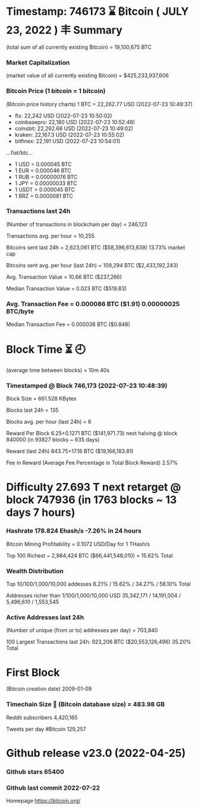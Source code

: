  # Timestamp: 746173 ⌛ ₿itcoin ( JULY 23, 2022 ) 丰 Summary
 
(total sum of all currently existing Bitcoin)	= 19,100,675 BTC

### Market Capitalization
(market value of all currently existing Bitcoin)	= $425,233,937,606

### Bitcoin Price  (1 bitcoin = 1 bitcoin)
(Bitcoin price history charts)	1 BTC = 22,262.77 USD (2022-07-23 10:49:37)
- ftx: 22,242 USD (2022-07-23 10:50:02)
- coinbasepro: 22,180 USD (2022-07-23 10:52:48)
- coinsbit: 22,262.66 USD (2022-07-23 10:49:02)
- kraken: 22,167.3 USD (2022-07-23 10:55:02)
- bitfinex: 22,191 USD (2022-07-23 10:54:01)

...fiat/btc...

- 1 USD = 0.000045 BTC
- 1 EUR = 0.000046 BTC
- 1 RUB = 0.00000076 BTC
- 1 JPY = 0.00000033 BTC
- 1 USDT = 0.000045 BTC
- 1 BRZ = 0.0000081 BTC

### Transactions last 24h
(Number of transactions in blockchain per day)	= 246,123

Transactions avg. per hour	= 10,255

Bitcoins sent last 24h	= 2,623,061 BTC ($58,396,613,839) 13.73% market cap

Bitcoins sent avg. per hour (last 24h)	= 109,294 BTC ($2,433,192,243)

Avg. Transaction Value	= 10.66 BTC ($237,266)

Median Transaction Value	= 0.023 BTC ($519.83)

### Avg. Transaction Fee	= 0.000086 BTC ($1.91) 0.00000025 BTC/byte

Median Transaction Fee	= 0.000038 BTC ($0.848)

# Block Time  ⏳ 🕘
(average time between blocks)	= 10m 40s

### Timestamped @ Block	746,173 (2022-07-23 10:48:39)

Block Size	= 661.528 KBytes

Blocks last 24h	= 135

Blocks avg. per hour (last 24h)	= 6

Reward Per Block	6.25+0.1271 BTC ($141,971.73) next halving @ block 840000 (in 93827 blocks ~ 635 days)

Reward (last 24h)	843.75+17.16 BTC ($19,166,183.81)

Fee in Reward
(Average Fee Percentage in Total Block Reward)	2.57%

# Difficulty	27.693 T next retarget @ block 747936 (in 1763 blocks ~ 13 days 7 hours)

### Hashrate	178.824 Ehash/s -7.26% in 24 hours

Bitcoin Mining Profitability	= 0.1072 USD/Day for 1 THash/s

Top 100 Richest	~ 2,984,424 BTC ($66,441,548,010) = 15.62% Total

### Wealth Distribution
Top 10/100/1,000/10,000 addesses	6.21% / 15.62% / 34.27% / 58.10% Total

Addresses richer than
1/100/1,000/10,000 USD	35,342,171 / 14,191,004 / 5,496,610 / 1,553,545

### Active Addresses last 24h
(Number of unique (from or to) addresses per day)	= 703,840

100 Largest Transactions	last 24h: 923,206 BTC ($20,553,126,496) 35.20% Total

# First Block
(Bitcoin creation date)	2009-01-09

### Timechain Size 💽 (Bitcoin database size)	= 483.98 GB

Reddit subscribers	4,420,165

Tweets per day #Bitcoin	129,257

# Github release	v23.0 (2022-04-25)

### Github stars	65400

### Github last commit	2022-07-22

Homepage	https://bitcoin.org/
